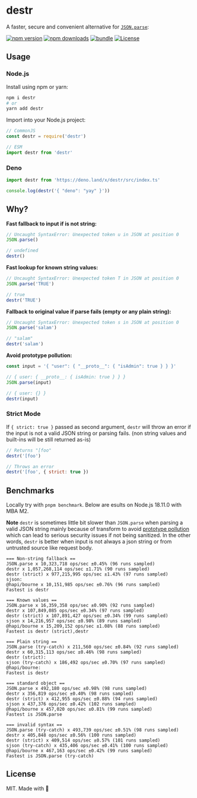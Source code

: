 # destr

A faster, secure and convenient alternative for [`JSON.parse`](https://developer.mozilla.org/en-US/docs/Web/JavaScript/Reference/Global_Objects/JSON/parse):

[![npm version][npm-version-src]][npm-version-href]
[![npm downloads][npm-downloads-src]][npm-downloads-href]
[![bundle][bundle-src]][bundle-href]
[![License][license-src]][license-href]

## Usage

### Node.js

Install using npm or yarn:

```bash
npm i destr
# or
yarn add destr
```

Import into your Node.js project:

```js
// CommonJS
const destr = require('destr')

// ESM
import destr from 'destr'
```

### Deno

```js
import destr from 'https://deno.land/x/destr/src/index.ts'

console.log(destr('{ "deno": "yay" }'))
```


## Why?

**Fast fallback to input if is not string:**

```js
// Uncaught SyntaxError: Unexpected token u in JSON at position 0
JSON.parse()

// undefined
destr()
```

**Fast lookup for known string values:**

```js
// Uncaught SyntaxError: Unexpected token T in JSON at position 0
JSON.parse('TRUE')

// true
destr('TRUE')
```

**Fallback to original value if parse fails (empty or any plain string):**

```js
// Uncaught SyntaxError: Unexpected token s in JSON at position 0
JSON.parse('salam')

// "salam"
destr('salam')
```

**Avoid prototype pollution:**

```js
const input = '{ "user": { "__proto__": { "isAdmin": true } } }'

// { user: { __proto__: { isAdmin: true } } }
JSON.parse(input)

// { user: {} }
destr(input)
```

### Strict Mode

If `{ strict: true }` passed as second argument, `destr` will throw an error if the input is not a valid JSON string or parsing fails. (non string values and built-ins will be still returned as-is)

```js
// Returns "[foo"
destr('[foo')

// Throws an error
destr('[foo', { strict: true })
```

## Benchmarks

Locally try with `pnpm benchmark`. Below are esults on Node.js 18.11.0 with MBA M2.

**Note** `destr` is sometimes little bit slower than `JSON.parse` when parsing a valid JSON string mainly because of transform to avoid [prototype pollution](https://learn.snyk.io/lessons/prototype-pollution/javascript/) which can lead to serious security issues if not being sanitized. In the other words, `destr` is better when input is not always a json string or from untrusted source like request body.

```
=== Non-string fallback ==
JSON.parse x 10,323,718 ops/sec ±0.45% (96 runs sampled)
destr x 1,057,268,114 ops/sec ±1.71% (90 runs sampled)
destr (strict) x 977,215,995 ops/sec ±1.43% (97 runs sampled)
sjson:
@hapi/bourne x 10,151,985 ops/sec ±0.76% (96 runs sampled)
Fastest is destr

=== Known values ==
JSON.parse x 16,359,358 ops/sec ±0.90% (92 runs sampled)
destr x 107,849,085 ops/sec ±0.34% (97 runs sampled)
destr (strict) x 107,891,427 ops/sec ±0.34% (99 runs sampled)
sjson x 14,216,957 ops/sec ±0.98% (89 runs sampled)
@hapi/bourne x 15,209,152 ops/sec ±1.08% (88 runs sampled)
Fastest is destr (strict),destr

=== Plain string ==
JSON.parse (try-catch) x 211,560 ops/sec ±0.84% (92 runs sampled)
destr x 60,315,113 ops/sec ±0.46% (98 runs sampled)
destr (strict):
sjson (try-catch) x 186,492 ops/sec ±0.70% (97 runs sampled)
@hapi/bourne:
Fastest is destr

=== standard object ==
JSON.parse x 492,180 ops/sec ±0.98% (98 runs sampled)
destr x 356,819 ops/sec ±0.40% (98 runs sampled)
destr (strict) x 412,955 ops/sec ±0.88% (94 runs sampled)
sjson x 437,376 ops/sec ±0.42% (102 runs sampled)
@hapi/bourne x 457,020 ops/sec ±0.81% (99 runs sampled)
Fastest is JSON.parse

=== invalid syntax ==
JSON.parse (try-catch) x 493,739 ops/sec ±0.51% (98 runs sampled)
destr x 405,848 ops/sec ±0.56% (100 runs sampled)
destr (strict) x 409,514 ops/sec ±0.57% (101 runs sampled)
sjson (try-catch) x 435,406 ops/sec ±0.41% (100 runs sampled)
@hapi/bourne x 467,163 ops/sec ±0.42% (99 runs sampled)
Fastest is JSON.parse (try-catch)
```

## License

MIT. Made with 💖

<!-- Badges -->
[npm-version-src]: https://img.shields.io/npm/v/destr?style=flat&colorA=18181B&colorB=F0DB4F
[npm-version-href]: https://npmjs.com/package/destr
[npm-downloads-src]: https://img.shields.io/npm/dm/destr?style=flat&colorA=18181B&colorB=F0DB4F
[npm-downloads-href]: https://npmjs.com/package/destr
[bundle-src]: https://img.shields.io/bundlephobia/minzip/destr?style=flat&colorA=18181B&colorB=F0DB4F
[bundle-href]: https://bundlephobia.com/result?p=destr
[license-src]: https://img.shields.io/github/license/unjs/destr.svg?style=flat&colorA=18181B&colorB=F0DB4F
[license-href]: https://github.com/unjs/destr/blob/main/LICENSE
